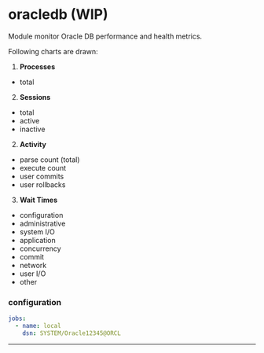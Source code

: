 # oracledb (WIP)

Module monitor Oracle DB performance and health metrics.

Following charts are drawn:

1. **Processes**
  * total

2. **Sessions**
  * total
  * active
  * inactive

2. **Activity**
 * parse count (total)
 * execute count
 * user commits
 * user rollbacks

3. **Wait Times**
 * configuration
 * administrative
 * system I/O
 * application
 * concurrency
 * commit
 * network
 * user I/O
 * other

<!--
4. **Tablespace Size**
 * max_bytes_system
 * free_bytes_system
 * bytes_system
 * max_bytes_sysaux
 * free_bytes_sysaux
 * bytes_sysaux
 * max_bytes_users
 * free_bytes_users
 * bytes_users
 * max_bytes_temp
 * free_bytes_temp
 * bytes_temp

5. **System Metrics from gv$sysmetric**
 * buffer_cachehit_ratio
 * cursor_cachehit_ratio
 * library_cachehit_ratio
 * shared_pool_free
 * physical_reads
 * physical_writes
 * enqueue_timeouts
 * gc_cr_block_received
 * cache_blocks_corrupt
 * cache_blocks_lost
 * logons
 * active_sessions
 * long_table_scans
 * service_response_time
 * user_rollbacks
 * sorts_per_user_call
 * rows_per_sort
 * disk_sorts
 * memory_sorts_ratio
 * database_wait_time_ratio
 * session_limit_usage
 * session_count
 * temp_space_used -->

### configuration

```yaml
jobs:
  - name: local
    dsn: SYSTEM/Oracle12345@ORCL

```
---
